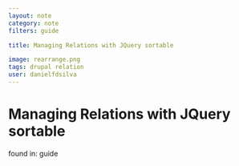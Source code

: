 ```yaml
---
layout: note
category: note
filters: guide

title: Managing Relations with JQuery sortable

image: rearrange.png
tags: drupal relation
user: danielfdsilva
---
```


# Managing Relations with JQuery sortable

found in: guide